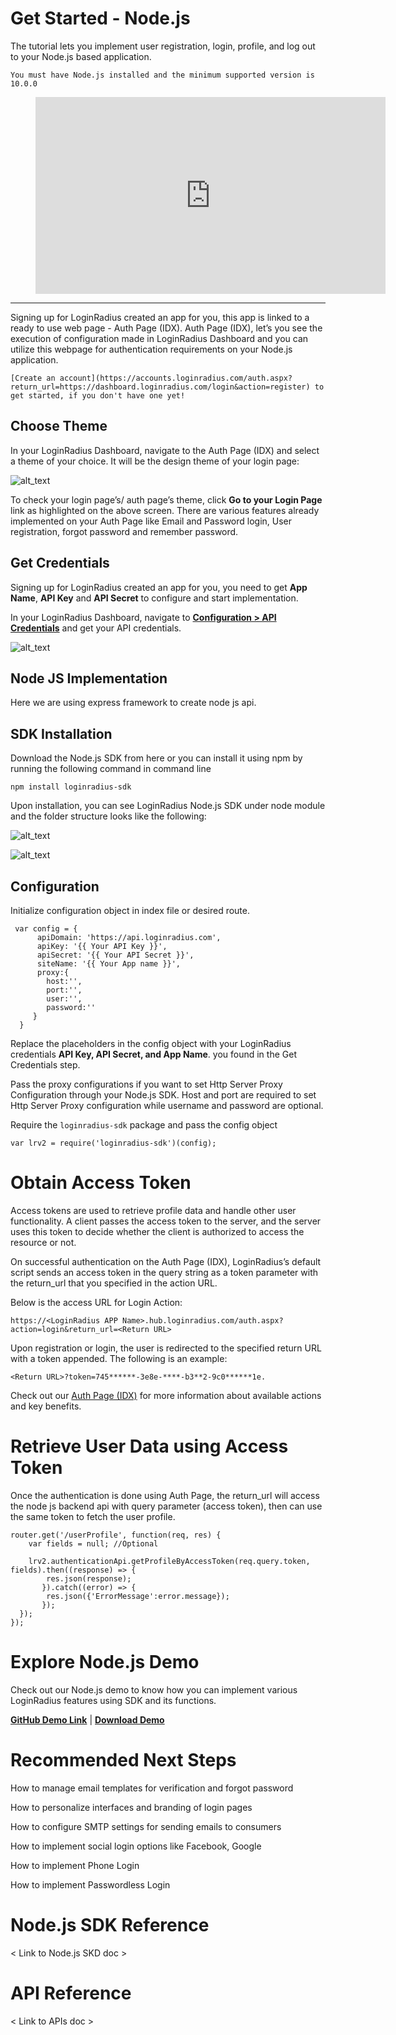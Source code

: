 # Get Started - Node.js

The tutorial lets you implement user registration, login, profile, and log out to your Node.js based application. 


```
You must have Node.js installed and the minimum supported version is 10.0.0
```


<figure class="video_container">
<iframe width="560" height="315" src="https://www.youtube.com/embed/efM46qNSaeg" frameborder="0" allow="accelerometer; autoplay; clipboard-write; encrypted-media; gyroscope; picture-in-picture" allowfullscreen></iframe></figure>

---------------------------------------------------

Signing up for LoginRadius created an app for you, this app is linked to a ready to use web page - Auth Page (IDX). Auth Page (IDX), let’s you see the execution of configuration made in LoginRadius Dashboard and you can utilize this webpage for authentication requirements on your Node.js application.


```
[Create an account](https://accounts.loginradius.com/auth.aspx?return_url=https://dashboard.loginradius.com/login&action=register) to get started, if you don't have one yet!
```



## Choose Theme

In your LoginRadius Dashboard, navigate to the Auth Page (IDX) and select a theme of your choice. It will be the design theme of your login page:

![alt_text](images/image1.png "image_tooltip")


To check your login page’s/ auth page’s theme, click **Go to your Login Page** link as highlighted on the above screen. There are various features already implemented on your Auth Page like Email and Password login, User registration, forgot password and remember password. 


## Get Credentials

Signing up for LoginRadius created an app for you, you need to get **App Name**, **API Key** and **API Secret** to configure and start implementation.

In your LoginRadius Dashboard, navigate to **[Configuration > API Credentials](https://staging-dashboard.lrinternal.com/configuration)** and get your API credentials.


![alt_text](images/image2.png "image_tooltip")



## Node JS Implementation

Here we are using express framework to create node js api.

## SDK Installation

Download the Node.js SDK from here or you can install it using npm by running the following command in command line

`npm install loginradius-sdk`

Upon installation, you can see LoginRadius Node.js SDK under node module and the folder structure looks like the following:

![alt_text](images/images3.png "image_tooltip")

![alt_text](images/images4.png "image_tooltip")

## Configuration

Initialize configuration object in index file or desired route.
```
 var config = {
      apiDomain: 'https://api.loginradius.com',
      apiKey: '{{ Your API Key }}',
      apiSecret: '{{ Your API Secret }}',
      siteName: '{{ Your App name }}',
      proxy:{
        host:'',
        port:'',
        user:'',
        password:''
     }
  }
```

Replace the placeholders in the config object with your LoginRadius credentials **API Key, API Secret, and App Name**. you found in the Get Credentials step.

Pass the proxy configurations if you want to set Http Server Proxy Configuration through your Node.js SDK. Host and port are required to set Http Server Proxy configuration while username and password are optional.

Require the `loginradius-sdk` package and pass the config object

`var lrv2 = require('loginradius-sdk')(config);`



# Obtain Access Token

Access tokens are used to retrieve profile data and handle other user functionality. A client passes the access token to the server, and the server uses this token to decide whether the client is authorized to access the resource or not.


On successful authentication on the Auth Page (IDX), LoginRadius’s default script sends an access token in the query string as a token parameter with the return_url that you specified in the action URL.

Below is the access URL for Login Action:


`https://<LoginRadius APP Name>.hub.loginradius.com/auth.aspx?action=login&return_url=<Return URL>`

Upon registration or login, the user is redirected to the specified return URL with a token appended. The following is an example:

`<Return URL>?token=745******-3e8e-****-b3**2-9c0******1e.`

Check out our [Auth Page (IDX)](https://www.loginradius.com/docs/developer/concepts/idx-overview/) for more information about available actions and key benefits.

# Retrieve User Data using Access Token

Once the authentication is done using Auth Page, the return_url will access the node js backend api with query parameter (access token), then can use the same token to fetch the user profile.

```
router.get('/userProfile', function(req, res) {
    var fields = null; //Optional

    lrv2.authenticationApi.getProfileByAccessToken(req.query.token, fields).then((response) => {
        res.json(response);   
       }).catch((error) => {
        res.json({'ErrorMessage':error.message});   
       });
  });
});
```



# Explore Node.js Demo

Check out our Node.js demo to know how you can implement various LoginRadius features using SDK and its functions.

**[GitHub Demo Link](https://github.com/LoginRadius/login-page-demos/blob/master/node-idx-demo)**   |   **[Download Demo](https://gitlab.com/loginradius/product/pioneer/hostedpagebackup/-/archive/dev/hostedpagebackup-dev.zip)**   


# Recommended Next Steps

How to manage email templates for verification and forgot password

How to personalize interfaces and branding of login pages

How to configure SMTP settings for sending emails to consumers

How to implement social login options like Facebook, Google

How to implement Phone Login

How to implement Passwordless Login


# Node.js SDK Reference

< Link to Node.js SKD doc >


# API Reference

< Link to APIs doc >
